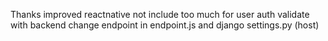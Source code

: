 Thanks
improved reactnative
not include too much for user auth validate with backend
change endpoint in endpoint.js and django settings.py (host)
